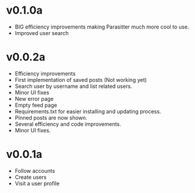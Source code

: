 # v0.1.0a
* BIG efficiency improvements making Parasitter much more cool to use.
* Improved user search

# v0.0.2a
* Efficiency improvements
* First implementation of saved posts (Not working yet)
* Search user by username and list related users.
* Minor UI fixes
* New error page
* Empty feed page
* Requirements.txt for easier installing and updating process.
* Pinned posts are now shown.
* Several efficiency and code improvements.
* Minor UI fixes.

# v0.0.1a
* Follow accounts
* Create users
* Visit a user profile
